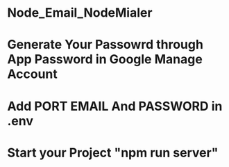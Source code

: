 # Node_Email_NodeMialer

# Generate Your Passowrd through App Password in Google Manage Account

# Add PORT EMAIL And PASSWORD in .env

# Start your Project  "npm run server"
 
